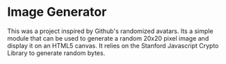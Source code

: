 # Image Generator
This was a project inspired by Github's randomized avatars. Its a simple module that can be used to generate a random 20x20 pixel image and display it on an HTML5 canvas. It relies on the Stanford Javascript Crypto Library to generate random bytes. 
